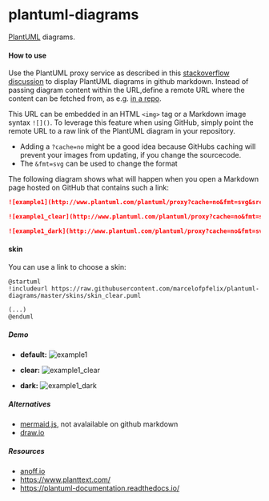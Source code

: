 # plantuml-diagrams


[PlantUML](github.com/plantuml/plantuml) diagrams.

#### How to use

Use the PlantUML proxy service as described in this [stackoverflow discussion](https://stackoverflow.com/questions/32203610/how-to-integrate-uml-diagrams-into-gitlab-or-github) to display PlantUML diagrams in github markdown. Instead of passing diagram content within the URL,define a remote URL where the content can be fetched from, as e.g. [in a repo](http://www.plantuml.com/plantuml/proxy?src=https://raw.github.com/plantuml/plantuml-server/master/src/main/webapp/resource/test2diagrams.txt).
  
This URL can be embedded in an HTML `<img>` tag or a Markdown image syntax `![]()`. To leverage this feature when using GitHub, simply point the remote URL to a raw link of the PlantUML diagram in your repository.

* Adding a `?cache=no` might be a good idea because GitHubs caching will prevent your images from updating, if you change the sourcecode.
* The `&fmt=svg` can be used to change the format

The following diagram shows what will happen when you open a Markdown page hosted on GitHub that contains such a link:

```markdown
![example1](http://www.plantuml.com/plantuml/proxy?cache=no&fmt=svg&src=https://raw.githubusercontent.com/marcelofpfelix/plantuml-diagrams/master/example/example1.puml)

![example1_clear](http://www.plantuml.com/plantuml/proxy?cache=no&fmt=svg&src=https://raw.githubusercontent.com/marcelofpfelix/plantuml-diagrams/master/example/example1_clear.puml)

![example1_dark](http://www.plantuml.com/plantuml/proxy?cache=no&fmt=svg&src=https://raw.githubusercontent.com/marcelofpfelix/plantuml-diagrams/master/example/example1_dark.puml)
```

#### skin

You can use a link to choose a skin:

```plantuml
@startuml
!includeurl https://raw.githubusercontent.com/marcelofpfelix/plantuml-diagrams/master/skins/skin_clear.puml

(...)
@enduml
```

##### Demo

* **default:**
![example1](http://www.plantuml.com/plantuml/proxy?cache=no&fmt=svg&src=https://raw.githubusercontent.com/marcelofpfelix/plantuml-diagrams/master/example/example1.puml)

* **clear:**
![example1_clear](http://www.plantuml.com/plantuml/proxy?cache=no&fmt=svg&src=https://raw.githubusercontent.com/marcelofpfelix/plantuml-diagrams/master/example/example1_clear.puml)

* **dark:**
![example1_dark](http://www.plantuml.com/plantuml/proxy?cache=no&fmt=svg&src=https://raw.githubusercontent.com/marcelofpfelix/plantuml-diagrams/master/example/example1_dark.puml)

##### Alternatives
* [mermaid.js](https://github.com/knsv/mermaid), not avalailable on github markdown
* [draw.io](https://github.com/jgraph/drawio-github)

##### Resources
* [anoff.io](https://anoff.io/blog/2018-07-31-diagrams-with-plantuml/)
* https://www.planttext.com/
* https://plantuml-documentation.readthedocs.io/


